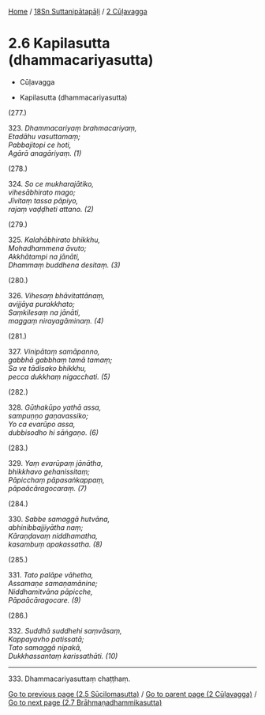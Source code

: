 
[Home](/) / [18Sn Suttanipātapāḷi](...md) / [2 Cūḷavagga](../18Sn/2.md)

# 2.6 Kapilasutta (dhammacariyasutta)

* Cūḷavagga

* Kapilasutta (dhammacariyasutta)

(277.)

323\. _Dhammacariyaṃ brahmacariyaṃ,_  
_Etadāhu vasuttamaṃ;_  
_Pabbajitopi ce hoti,_  
_Agārā anagāriyaṃ. (1)_  


(278.)

324\. _So ce mukharajātiko,_  
_vihesābhirato mago;_  
_Jīvitaṃ tassa pāpiyo,_  
_rajaṃ vaḍḍheti attano. (2)_  


(279.)

325\. _Kalahābhirato bhikkhu,_  
_Mohadhammena āvuto;_  
_Akkhātampi na jānāti,_  
_Dhammaṃ buddhena desitaṃ. (3)_  


(280.)

326\. _Vihesaṃ bhāvitattānaṃ,_  
_avijjāya purakkhato;_  
_Saṃkilesaṃ na jānāti,_  
_maggaṃ nirayagāminaṃ. (4)_  


(281.)

327\. _Vinipātaṃ samāpanno,_  
_gabbhā gabbhaṃ tamā tamaṃ;_  
_Sa ve tādisako bhikkhu,_  
_pecca dukkhaṃ nigacchati. (5)_  


(282.)

328\. _Gūthakūpo yathā assa,_  
_sampuṇṇo gaṇavassiko;_  
_Yo ca evarūpo assa,_  
_dubbisodho hi sāṅgaṇo. (6)_  


(283.)

329\. _Yaṃ evarūpaṃ jānātha,_  
_bhikkhavo gehanissitaṃ;_  
_Pāpicchaṃ pāpasaṅkappaṃ,_  
_pāpaācāragocaraṃ. (7)_  


(284.)

330\. _Sabbe samaggā hutvāna,_  
_abhinibbajjiyātha naṃ;_  
_Kāraṇḍavaṃ niddhamatha,_  
_kasambuṃ apakassatha. (8)_  


(285.)

331\. _Tato palāpe vāhetha,_  
_Assamaṇe samaṇamānine;_  
_Niddhamitvāna pāpicche,_  
_Pāpaācāragocare. (9)_  


(286.)

332\. _Suddhā suddhehi saṃvāsaṃ,_  
_Kappayavho patissatā;_  
_Tato samaggā nipakā,_  
_Dukkhassantaṃ karissathāti. (10)_  


---

333\. Dhammacariyasuttaṃ chaṭṭhaṃ.



[Go to previous page (2.5 Sūcilomasutta)](2.5.md) / [Go to parent page (2 Cūḷavagga)](../18Sn/2.md) / [Go to next page (2.7 Brāhmaṇadhammikasutta)](2.7.md)


